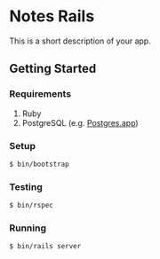 # Notes Rails

This is a short description of your app.

## Getting Started

### Requirements

1. Ruby
1. PostgreSQL (e.g. [Postgres.app][postgres-app])

### Setup

```sh
$ bin/bootstrap
```

### Testing

```sh
$ bin/rspec
```

### Running

```sh
$ bin/rails server
```

[postgres-app]: http://postgresapp.com
